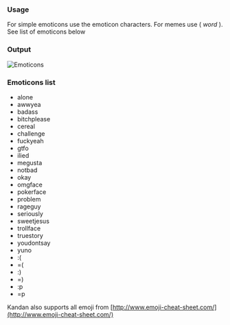 ### Usage
For simple emoticons use the emoticon characters. For memes use ( _word_ ). See list of emoticons below

### Output
![Emoticons](https://raw.github.com/kandanapp/kandan/resources/emoticonsPlugin.png)

### Emoticons list

* alone
* awwyea
* badass
* bitchplease
* cereal
* challenge
* fuckyeah
* gtfo
* ilied
* megusta
* notbad
* okay
* omgface
* pokerface
* problem
* rageguy
* seriously
* sweetjesus
* trollface
* truestory
* youdontsay
* yuno
* :(
* =(
* :)
* =)
* :p
* =p

Kandan also supports all emoji from [http://www.emoji-cheat-sheet.com/](http://www.emoji-cheat-sheet.com/)
